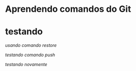 # Aprendendo comandos do Git

# testando

 *usando comando restore*

 *testando comando push*

*testando novamente*